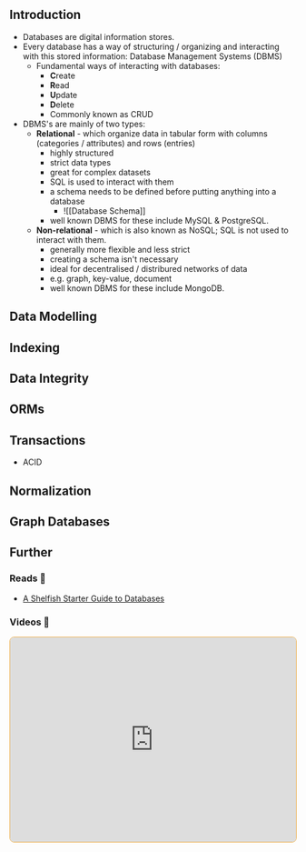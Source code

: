 ## Introduction

- Databases are digital information stores.
- Every database has a way of structuring / organizing and interacting with this stored information: Database Management Systems (DBMS)
    - Fundamental ways of interacting with databases:
        - **C**reate
        - **R**ead
        - **U**pdate
        - **D**elete
        - Commonly known as CRUD
- DBMS's are mainly of two types:
    - **Relational** - which organize data in tabular form with columns (categories / attributes) and rows (entries)
        - highly structured
        - strict data types
        - great for complex datasets
        - SQL is used to interact with them
        - a schema needs to be defined before putting anything into a database
          - ![[Database Schema]]
        - well known DBMS for these include MySQL & PostgreSQL.
    - **Non-relational** - which is also known as NoSQL; SQL is not used to interact with them.
        - generally more flexible and less strict
        - creating a schema isn't necessary
        - ideal for decentralised / distribured networks of data
        - e.g. graph, key-value, document
        - well known DBMS for these include MongoDB.

## Data Modelling

## Indexing

## Data Integrity

## ORMs

## Transactions

- ACID

## Normalization

## Graph Databases

## Further

### Reads 📄

- [A Shelfish Starter Guide to Databases](https://maggieappleton.com/databases)

### Videos 🎥

<iframe style='margin-bottom: .5rem; display: block; width: 100%; height: 360px; border: 1px solid #edae49; border-radius: .5rem' src='https://invidious.tiekoetter.com/embed/W2Z7fbCLSTw' title='Invidious Embed Player'>Fireship - 7 Database Paradigms</iframe>

